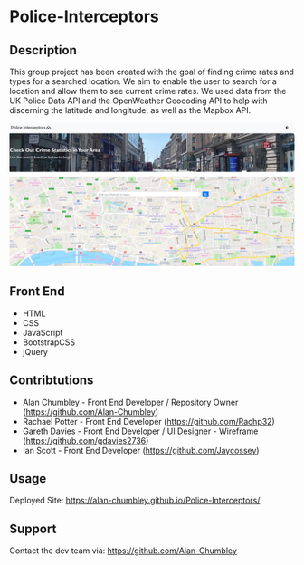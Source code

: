 # Police-Interceptors

## Description 

This group project has been created with the goal of finding crime rates and types for a searched location. We aim to enable the user to search for a location and allow them to see current crime rates. We used data from the UK Police Data API and the OpenWeather Geocoding API to help with discerning the latitude and longitude, as well as the Mapbox API.

![Screenshot of the deployed website](./assets/images/FINAL-view.PNG)

## Front End 

- HTML
- CSS
- JavaScript
- BootstrapCSS
- jQuery


## Contribtutions

- Alan Chumbley - Front End Developer / Repository Owner (https://github.com/Alan-Chumbley)
- Rachael Potter - Front End Developer (https://github.com/Rachp32)
- Gareth Davies - Front End Developer / UI Designer - Wireframe (https://github.com/gdavies2736)
- Ian Scott - Front End Developer (https://github.com/Jaycossey)

## Usage

Deployed Site: https://alan-chumbley.github.io/Police-Interceptors/

## Support

Contact the dev team via: https://github.com/Alan-Chumbley

